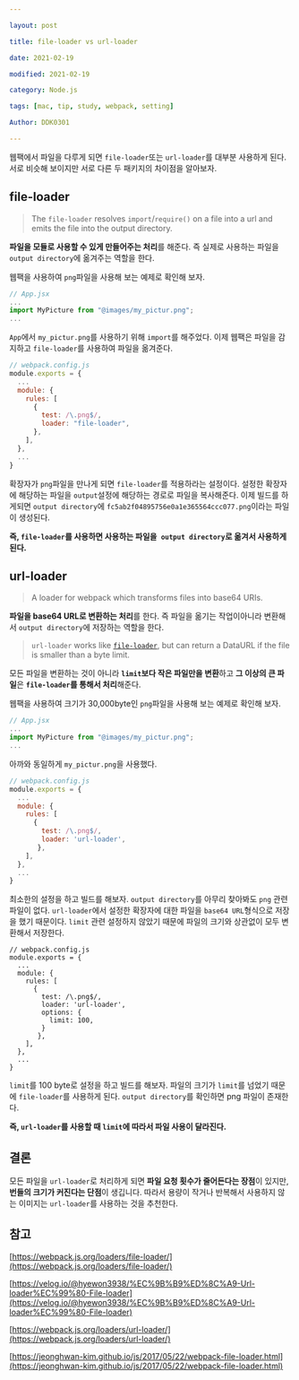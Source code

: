 ```yaml
---

layout: post

title: file-loader vs url-loader

date: 2021-02-19

modified: 2021-02-19

category: Node.js

tags: [mac, tip, study, webpack, setting]

Author: DDK0301

---
```


웹팩에서 파일을 다루게 되면 `file-loader`또는 `url-loader`를 대부분 사용하게 된다. 서로 비슷해 보이지만 서로 다른 두 패키지의 차이점을 알아보자.

## file-loader

> The `file-loader` resolves `import`/`require()` on a file into a url and emits the file into the output directory.

**파일을 모듈로 사용할 수 있게 만들어주는 처리**를 해준다. 즉 실제로 사용하는 파일을 `output directory`에 옮겨주는 역할을 한다.

웹팩을 사용하여 `png`파일을 사용해 보는 예제로 확인해 보자.

```jsx
// App.jsx 
...
import MyPicture from "@images/my_pictur.png";
...
```

`App`에서 `my_pictur.png`를 사용하기 위해 `import`를 해주었다. 이제 웹팩은 파일을 감지하고 `file-loader`를 사용하여 파일을 옮겨준다.

```js
// webpack.config.js
module.exports = {
  ...
  module: {
    rules: [
      {
        test: /\.png$/,
        loader: "file-loader",
      },
    ],
  },
  ...
}
```

확장자가 `png`파일을 만나게 되면 `file-loader`를 적용하라는 설정이다. 설정한 확장자에 해당하는 파일을 `output`설정에 해당하는 경로로 파일을 복사해준다. 이제 빌드를 하게되면 `output directory`에  `fc5ab2f04895756e0a1e365564ccc077.png`이라는 파일이 생성된다.

**즉, `file-loader`를 사용하면 사용하는 파일을` output directory`로 옮겨서 사용하게 된다.**

## url-loader

> A loader for webpack which transforms files into base64 URIs.

**파일을 base64 URL로 변환하는 처리**를 한다. 즉 파일을 옮기는 작업이아니라 변환해서 `output directory`에 저장하는 역할을 한다. 

> `url-loader` works like [`file-loader`](https://webpack.js.org/loaders/file-loader/), but can return a DataURL if the file is smaller than a byte limit.

모든 파일을 변환하는 것이 아니라 **`limit`보다 작은 파일만을 변환**하고 **그 이상의 큰 파일**은 **`file-loader`를 통해서 처리**해준다.

웹팩을 사용하여 크기가 30,000byte인 `png`파일을 사용해 보는 예제로 확인해 보자.

```jsx
// App.jsx 
...
import MyPicture from "@images/my_pictur.png";
...
```
아까와 동일하게 `my_pictur.png`을 사용했다.

```js
// webpack.config.js
module.exports = {
  ...
  module: {
    rules: [
      {
        test: /\.png$/,
        loader: 'url-loader',
       },
    ],
  },
  ...
}
```

최소한의 설정을 하고 빌드를 해보자. `output directory`를 아무리 찾아봐도 `png` 관련 파일이 없다. `url-loader`에서 설정한 확장자에 대한 파일을 `base64 URL`형식으로 저장을 했기 때문이다. `limit` 관련 설정하지 않았기 때문에 파일의 크기와 상관없이 모두 변환해서 저장한다.

```Js
// webpack.config.js
module.exports = {
  ...
  module: {
    rules: [
      {
        test: /\.png$/,
        loader: 'url-loader',
        options: {
          limit: 100,
        }
       },
    ],
  },
  ...
}
```

`limit`를 100 byte로 설정을 하고 빌드를 해보자. 파일의 크기가 `limit`를 넘었기 때문에 `file-loader`를 사용하게 된다. `output directory`를 확인하면 png 파일이 존재한다.

**즉, `url-loader`를 사용할 때 `limit`에 따라서 파일 사용이 달라진다.**

## 결론

모든 파일을 `url-loader`로 처리하게 되면 **파일 요청 횟수가 줄어든다는 장점**이 있지만, **번들의 크기가 커진다는 단점**이 생깁니다. 따라서 용량이 작거나 반복해서 사용하지 않는 이미지는 `url-loader`를 사용하는 것을 추천한다.

## 참고

[https://webpack.js.org/loaders/file-loader/](https://webpack.js.org/loaders/file-loader/)

[https://velog.io/@hyewon3938/%EC%9B%B9%ED%8C%A9-Url-loader%EC%99%80-File-loader](https://velog.io/@hyewon3938/%EC%9B%B9%ED%8C%A9-Url-loader%EC%99%80-File-loader)

[https://webpack.js.org/loaders/url-loader/](https://webpack.js.org/loaders/url-loader/)

[https://jeonghwan-kim.github.io/js/2017/05/22/webpack-file-loader.html](https://jeonghwan-kim.github.io/js/2017/05/22/webpack-file-loader.html)

